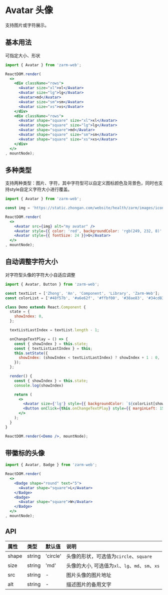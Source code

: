 # Avatar 头像
支持图片或字符展示。



## 基本用法
可指定大小、形状

```jsx
import { Avatar } from 'zarm-web';

ReactDOM.render(
  <>
    <div className="rows">
      <Avatar size="xl">xl</Avatar>
      <Avatar size="lg">lg</Avatar>
      <Avatar>md</Avatar>
      <Avatar size="sm">sm</Avatar>
      <Avatar size="xs">xs</Avatar>
    </div>
    <div className="rows">
      <Avatar shape="square" size="xl">xl</Avatar>
      <Avatar shape="square" size="lg">lg</Avatar>
      <Avatar shape="square">md</Avatar>
      <Avatar shape="square" size="sm">sm</Avatar>
      <Avatar shape="square" size="xs">xs</Avatar>
    </div>
  </>
, mountNode);
```



## 多种类型
支持两种类型：图片、字符，其中字符型可以自定义图标颜色及背景色，同时也支持style自定义字符大小进行覆盖。

```jsx
import { Avatar } from 'zarm-web';

const img = 'https://static.zhongan.com/website/health/zarm/images/icons/state.png';

ReactDOM.render(
  <>
    <Avatar src={img} alt="my avatar" />
    <Avatar style={{ color: 'red', backgroundColor: 'rgb(249, 232, 8)' }}>User</Avatar>
    <Avatar style={{ fontSize: 24 }}>U</Avatar>
  </>
, mountNode);
```



## 自动调整字符大小
对字符型头像的字符大小自适应调整

```jsx
import { Avatar, Button } from 'zarm-web';

const textList = ['Zhong', 'An', 'Component', 'Library', 'Zarm-Web'];
const colorList = ['#48f57b', '#a6e62f', '#ffbf00', '#38ae83', '#34cd83'];

class Demo extends React.Component {
  state = {
    showIndex: 0,
  };

  textListLastIndex = textList.length - 1;

  onChangeTextPlay = () => {
    const { showIndex } = this.state;
    const { textListLastIndex } = this;
    this.setState({
      showIndex: (showIndex < textListLastIndex) ? showIndex + 1 : 0,
    });
  };

  render() {
    const { showIndex } = this.state;
    console.log(showIndex)

    return (
      <>
        <Avatar size={'lg'} style={{ backgroundColor: `${colorList[showIndex]}` }}>{textList[showIndex]}</Avatar>
        <Button onClick={this.onChangeTextPlay} style={{ marginLeft: 15 }}>Change</Button>
      </>
    );
  }
}

ReactDOM.render(<Demo />, mountNode);
```



## 带徽标的头像

```jsx
import { Avatar, Badge } from 'zarm-web';

ReactDOM.render(
  <>
    <Badge shape="round" text="5">
      <Avatar shape="square">L</Avatar>
    </Badge>
    <Badge>
      <Avatar shape="square">W</Avatar>
    </Badge>
  </>
, mountNode);
```



## API

| 属性 | 类型 | 默认值 | 说明 |
| :--- | :--- | :--- | :--- |
| shape | string | 'circle' | 头像的形状，可选值为`circle`、`square`
| size | string | 'md' | 头像的大小, 可选值为`xl`、`lg`、`md`、`sm`、`xs`
| src | string | - | 图片头像的图片地址 |
| alt | string | - | 描述图片的备用文字 |
